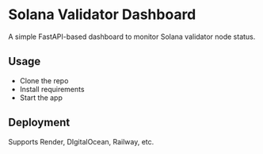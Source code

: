 # Solana Validator Dashboard
A simple FastAPI-based dashboard to monitor Solana validator node status.

## Usage 

- Clone the repo
- Install requirements
- Start the app

## Deployment

Supports Render, DIgitalOcean, Railway, etc.
